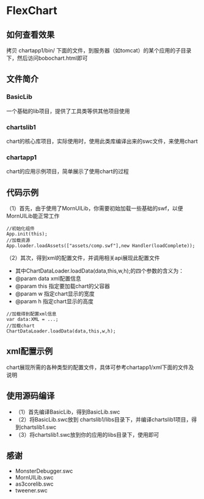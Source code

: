 # FlexChart

## 如何查看效果

拷贝 chartapp1/bin/ 下面的文件，到服务器（如tomcat）的某个应用的子目录下，然后访问bobochart.html即可

## 文件简介

### BasicLib

一个基础的lib项目，提供了工具类等供其他项目使用

### chartslib1

chart的核心库项目，实际使用时，使用此类库编译出来的swc文件，来使用chart

### chartapp1

chart的应用示例项目，简单展示了使用chart的过程

## 代码示例
（1）首先，由于使用了MornUILib，你需要初始加载一些基础的swf，以便MornUILib能正常工作
```
//初始化组件
App.init(this);
//加载资源			
App.loader.loadAssets(["assets/comp.swf"],new Handler(loadComplete));
```
（2）其次，得到xml的配置文件，并调用相关api展现此配置文件
- 其中ChartDataLoader.loadData(data,this,w,h);的四个参数的含义为：
- @param data  xml配置信息
- @param this 指定要加载chart的父容器
- @param w 指定chart显示的宽度
- @param h 指定chart显示的高度

```
//加载得到配置xml信息
var data:XML = ...;
//加载chart
ChartDataLoader.loadData(data,this,w,h);
```

## xml配置示例
chart展现所需的各种类型的配置文件，具体可参考chartapp1/xml下面的文件及说明
## 使用源码编译
- （1）首先编译BasicLib，得到BasicLib.swc
- （2）将BasicLib.swc放到 chartslib1/libs目录下，并编译chartslib1项目，得到chartslib1.swc
- （3）将chartslib1.swc放到你的应用的libs目录下，使用即可

## 感谢

- MonsterDebugger.swc
- MornUILib.swc
- as3corelib.swc
- tweener.swc
